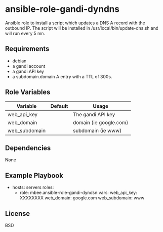 ansible-role-gandi-dyndns
=========

Ansible role to install a script which updates a DNS A record with the outbound IP.
The script will be installed in /usr/local/bin/update-dns.sh and will run every 5 mn.

Requirements
------------

- debian
- a gandi account
- a gandi API key
- a subdomain.domain A entry with a TTL of 300s.

Role Variables
--------------

| Variable | Default | Usage |
|----------|---------|-------|
| web_api_key | | The gandi API key |
| web_domain | | domain (ie google.com) |
| web_subdomain | | subdomain (ie www) |

Dependencies
------------

None

Example Playbook
----------------

  - hosts: servers
    roles:
      - role: mbee.ansible-role-gandi-dyndsn
        vars:
          web_api_key: XXXXXXXX
          web_domain: google.com
          web_subdomain: www

License
-------

BSD
